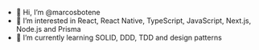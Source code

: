 - 👋 Hi, I’m @marcosbotene
- 👀 I’m interested in React, React Native, TypeScript, JavaScript, Next.js, Node.js and Prisma
- 🌱 I’m currently learning SOLID, DDD, TDD and design patterns
